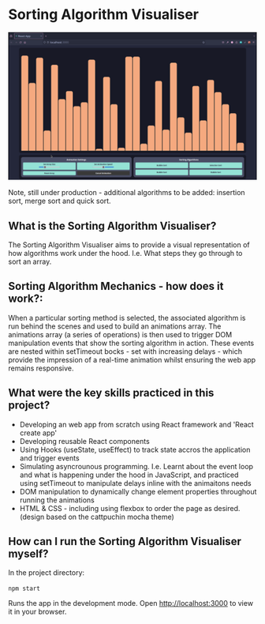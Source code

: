 # Sorting Algorithm Visualiser

![sorting-gif](/gifs/sorting-gif1.gif)

Note, still under production - additional algorithms to be added: insertion
sort, merge sort and quick sort.

## What is the Sorting Algorithm Visualiser?

The Sorting Algorithm Visualiser aims to provide a visual representation of
how algorithms work under the hood. I.e. What steps they go through to sort an
array.

## Sorting Algorithm Mechanics - how does it work?:

When a particular sorting method is selected, the associated algorithm is run
behind the scenes and used to build an animations array. The animations array
(a series of operations) is then used to trigger DOM manipulation events that
show the sorting algorithm in action. These events are nested within
setTimeout bocks - set with increasing delays - which provide the impression
of a real-time animation whilst ensuring the web app remains responsive.

## What were the key skills practiced in this project?

- Developing an web app from scratch using React framework and 'React create app'
- Developing reusable React components
- Using Hooks (useState, useEffect) to track state accros the application and trigger events
- Simulating asyncrounous programming. I.e. Learnt about the event loop and what is happening under the hood in JavaScript, and practiced using setTimeout to manipulate delays inline with the animaitons needs
- DOM manipulation to dynamically change element properties throughout running the animations
- HTML & CSS - including using flexbox to order the page as desired. (design based on the cattpuchin mocha theme)

## How can I run the Sorting Algorithm Visualiser myself?

In the project directory:

`npm start`

Runs the app in the development mode.
Open [http://localhost:3000](http://localhost:3000) to view it in your browser.
